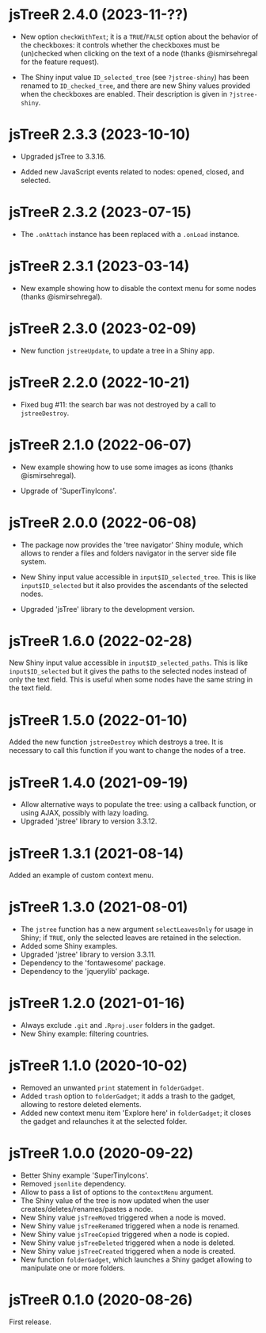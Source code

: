 # jsTreeR 2.4.0 (2023-11-??)

- New option `checkWithText`; it is a `TRUE`/`FALSE` option about the behavior 
of the checkboxes: it controls whether the checkboxes must be (un)checked when
clicking on the text of a node (thanks @ismirsehregal for the feature request).

- The Shiny input value `ID_selected_tree` (see `?jstree-shiny`) has been 
renamed to `ID_checked_tree`, and there are new Shiny values provided when 
the checkboxes are enabled. Their description is given in `?jstree-shiny`.


# jsTreeR 2.3.3 (2023-10-10)

- Upgraded jsTree to 3.3.16.

- Added new JavaScript events related to nodes: opened, closed, and selected.


# jsTreeR 2.3.2 (2023-07-15)

- The `.onAttach` instance has been replaced with a `.onLoad` instance.


# jsTreeR 2.3.1 (2023-03-14)

- New example showing how to disable the context menu for some nodes (thanks @ismirsehregal).


# jsTreeR 2.3.0 (2023-02-09)

- New function `jstreeUpdate`, to update a tree in a Shiny app.


# jsTreeR 2.2.0 (2022-10-21)

- Fixed bug #11: the search bar was not destroyed by a call to `jstreeDestroy`.


# jsTreeR 2.1.0 (2022-06-07)

- New example showing how to use some images as icons (thanks @ismirsehregal).

- Upgrade of 'SuperTinyIcons'.


# jsTreeR 2.0.0 (2022-06-08)

- The package now provides the 'tree navigator' Shiny module, which allows to 
render a files and folders navigator in the server side file system.

- New Shiny input value accessible in `input$ID_selected_tree`. This is like 
`input$ID_selected` but it also provides the ascendants of the selected nodes. 

- Upgraded 'jsTree' library to the development version.


# jsTreeR 1.6.0 (2022-02-28)

New Shiny input value accessible in `input$ID_selected_paths`. This is like 
`input$ID_selected` but it gives the paths to the selected nodes instead of 
only the text field. This is useful when some nodes have the same string in 
the text field. 


# jsTreeR 1.5.0 (2022-01-10)

Added the new function `jstreeDestroy` which destroys a tree. It is necessary 
to call this function if you want to change the nodes of a tree.


# jsTreeR 1.4.0 (2021-09-19)

* Allow alternative ways to populate the tree: using a callback function, 
or using AJAX, possibly with lazy loading.
* Upgraded 'jstree' library to version 3.3.12.


# jsTreeR 1.3.1 (2021-08-14)

Added an example of custom context menu.


# jsTreeR 1.3.0 (2021-08-01)

* The `jstree` function has a new argument `selectLeavesOnly` for usage in 
Shiny; if `TRUE`, only the selected leaves are retained in the selection.
* Added some Shiny examples.
* Upgraded 'jstree' library to version 3.3.11.
* Dependency to the 'fontawesome' package.
* Dependency to the 'jquerylib' package.


# jsTreeR 1.2.0 (2021-01-16)

* Always exclude `.git` and `.Rproj.user` folders in the gadget.
* New Shiny example: filtering countries.


# jsTreeR 1.1.0 (2020-10-02)

* Removed an unwanted `print` statement in `folderGadget`.
* Added `trash` option to `folderGadget`; it adds a trash to the gadget, 
allowing to restore deleted elements.
* Added new context menu item 'Explore here' in `folderGadget`; it closes the 
gadget and relaunches it at the selected folder.


# jsTreeR 1.0.0 (2020-09-22)

* Better Shiny example 'SuperTinyIcons'.
* Removed `jsonlite` dependency.
* Allow to pass a list of options to the `contextMenu` argument.
* The Shiny value of the tree is now updated when the user 
creates/deletes/renames/pastes a node.
* New Shiny value `jsTreeMoved` triggered when a node is moved.
* New Shiny value `jsTreeRenamed` triggered when a node is renamed.
* New Shiny value `jsTreeCopied` triggered when a node is copied.
* New Shiny value `jsTreeDeleted` triggered when a node is deleted.
* New Shiny value `jsTreeCreated` triggered when a node is created.
* New function `folderGadget`, which launches a Shiny gadget allowing to 
manipulate one or more folders.



# jsTreeR 0.1.0 (2020-08-26)

First release.
